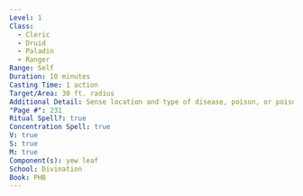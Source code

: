 ```yaml
---
Level: 1
Class:
  - Cleric
  - Druid
  - Paladin
  - Ranger
Range: Self
Duration: 10 minutes
Casting Time: 1 action
Target/Area: 30 ft. radius
Additional Detail: Sense location and type of disease, poison, or poisonous creature.
"Page #": 231
Ritual Spell?: true
Concentration Spell: true
V: true
S: true
M: true
Component(s): yew leaf
School: Divination
Book: PHB
---
```

